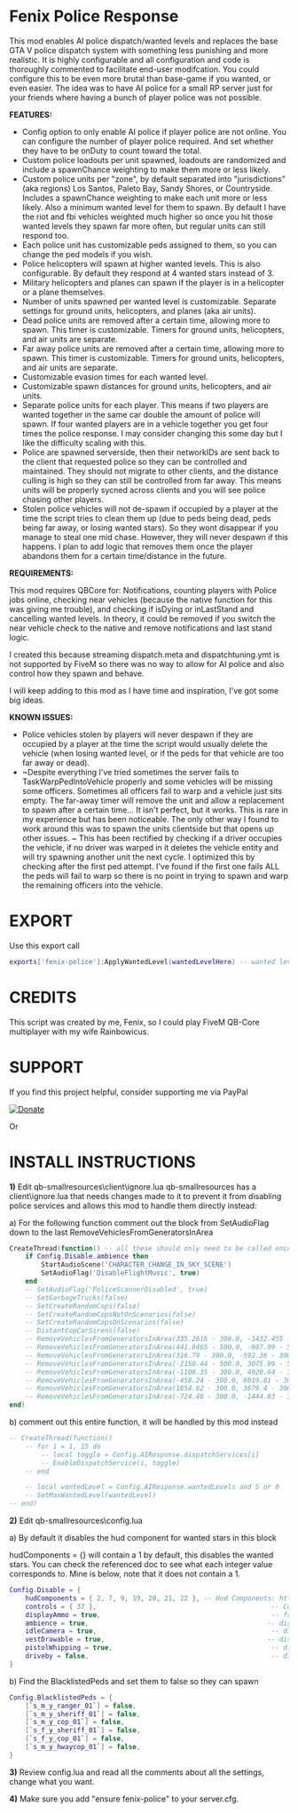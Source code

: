 # Fenix Police Response

This mod enables AI police dispatch/wanted levels and replaces the base GTA V police dispatch system with something less punishing and more realistic. It is highly configurable and all configuration and code is thoroughly commented
to facilitate end-user modifcation. You could configure this to be even more brutal than base-game if you wanted, or even easier. The idea was to have AI police for a small RP server just for your friends where having a bunch of player police was not possible. 

**FEATURES:**
- Config option to only enable AI police if player police are not online. You can configure the number of player police required. And set whether they have to be onDuty to count toward the total. 
- Custom police loadouts per unit spawned, loadouts are randomized and include a spawnChance weighting to make them more or less likely. 
- Custom police units per "zone", by default separated into "jurisdictions" (aka regions) Los Santos, Paleto Bay, Sandy Shores, or Countryside. Includes a spawnChance weighting to make each unit more or less likely. 
  Also a minimum wanted level for them to spawn. By default I have the riot and fbi vehicles weighted much higher so once you hit those wanted levels they spawn far more often, but regular units can still respond too. 
- Each police unit has customizable peds assigned to them, so you can change the ped models if you wish. 
- Police helicopters will spawn at higher wanted levels. This is also configurable. By default they respond at 4 wanted stars instead of 3. 
- Military helicopters and planes can spawn if the player is in a helicopter or a plane themselves.
- Number of units spawned per wanted level is customizable. Separate settings for ground units, helicopters, and planes (aka air units).
- Dead police units are removed after a certain time, allowing more to spawn. This timer is customizable. Timers for ground units, helicopters, and air units are separate.
- Far away police units are removed after a certain time, allowing more to spawn. This timer is customizable. Timers for ground units, helicopters, and air units are separate.
- Customizable evasion times for each wanted level. 
- Customizable spawn distances for ground units, helicopters, and air units.
- Separate police units for each player. This means if two players are wanted together in the same car double the amount of police will spawn. If four wanted players are in a vehicle together you get four times the police response.
  I may consider changing this some day but I like the difficulty scaling with this. 
- Police are spawned serverside, then their networkIDs are sent back to the client that requested police so they can be controlled and maintained. They should not migrate to other clients, and the distance culling is high so they can still be controlled from far away. This means units will be properly sycned across clients and you will see police chasing other players. 
- Stolen police vehicles will not de-spawn if occupied by a player at the time the script tries to clean them up (due to peds being dead, peds being far away, or losing wanted stars). So they wont disappear if you manage to steal one mid chase. However, they will never despawn if this happens. I plan to add logic that removes them once the player abandons them for a certain time/distance in the future. 

**REQUIREMENTS:**

This mod requires QBCore for: Notifications, counting players with Police jobs online, checking near vehicles (because the native function for this was giving me trouble), and checking if isDying or inLastStand and cancelling wanted levels. 
In theory, it could be removed if you switch the near vehicle check to the native and remove notifications and last stand logic.

I created this because streaming dispatch.meta and dispatchtuning.ymt is not supported by FiveM so there was no way to 
allow for AI police and also control how they spawn and behave.

I will keep adding to this mod as I have time and inspiration, I've got some big ideas. 

**KNOWN ISSUES:**
- Police vehicles stolen by players will never despawn if they are occupied by a player at the time the script would usually delete the vehicle (when losing wanted level, or if the peds for that vehicle are too far away or dead).
- ~Despite everything I've tried sometimes the server fails to TaskWarpPedIntoVehicle properly and some vehicles will be missing some officers. Sometimes all officers fail to warp and a vehicle just sits empty. The far-away timer will remove the unit and allow a replacement to spawn after a certain time... It isn't perfect, but it works. This is rare in my experience but has been noticeable. The only other way I found to work around this was to spawn the units clientside but that opens up other issues. ~ This has been rectified by checking if a driver occupies the vehicle, if no driver was warped in it deletes the vehicle entity and will try spawning another unit the next cycle. I optimized this by checking after the first ped attempt. I've found if the first one fails ALL the peds will fail to warp so there is no point in trying to spawn and warp the remaining officers into the vehicle. 


# EXPORT

Use this export call 
```lua
exports['fenix-police']:ApplyWantedLevel(wantedLevelHere) -- wanted level can be 1 to 5, this ADDS the wantedLevelHere value to the existing wanted level!
```

# CREDITS

This script was created by me, Fenix, so I could play FiveM QB-Core multiplayer with my wife Rainbowicus. 

# SUPPORT

If you find this project helpful, consider supporting me via PayPal

[![Donate](https://www.paypalobjects.com/en_US/i/btn/btn_donateCC_LG.gif)](https://www.paypal.com/donate/?hosted_button_id=8UEUW7KYFSF48)

Or 


# INSTALL INSTRUCTIONS

**1)** Edit qb-smallresources\client\ignore.lua
qb-smallresources has a client\ignore.lua that needs changes made to it to prevent it from disabling police services and allows this mod to handle them directly instead:

a) For the following function comment out the block from SetAudioFlag down to the last RemoveVehiclesFromGeneratorsInArea

```lua
CreateThread(function() -- all these should only need to be called once
    if Config.Disable.ambience then
        StartAudioScene('CHARACTER_CHANGE_IN_SKY_SCENE')
        SetAudioFlag('DisableFlightMusic', true)
    end
    -- SetAudioFlag('PoliceScannerDisabled', true)
    -- SetGarbageTrucks(false)
    -- SetCreateRandomCops(false)
    -- SetCreateRandomCopsNotOnScenarios(false)
    -- SetCreateRandomCopsOnScenarios(false)
    -- DistantCopCarSirens(false)
    -- RemoveVehiclesFromGeneratorsInArea(335.2616 - 300.0, -1432.455 - 300.0, 46.51 - 300.0, 335.2616 + 300.0, -1432.455 + 300.0, 46.51 + 300.0) -- central los santos medical center
    -- RemoveVehiclesFromGeneratorsInArea(441.8465 - 500.0, -987.99 - 500.0, 30.68 - 500.0, 441.8465 + 500.0, -987.99 + 500.0, 30.68 + 500.0)     -- police station mission row
    -- RemoveVehiclesFromGeneratorsInArea(316.79 - 300.0, -592.36 - 300.0, 43.28 - 300.0, 316.79 + 300.0, -592.36 + 300.0, 43.28 + 300.0)         -- pillbox
    -- RemoveVehiclesFromGeneratorsInArea(-2150.44 - 500.0, 3075.99 - 500.0, 32.8 - 500.0, -2150.44 + 500.0, -3075.99 + 500.0, 32.8 + 500.0)      -- military
    -- RemoveVehiclesFromGeneratorsInArea(-1108.35 - 300.0, 4920.64 - 300.0, 217.2 - 300.0, -1108.35 + 300.0, 4920.64 + 300.0, 217.2 + 300.0)     -- nudist
    -- RemoveVehiclesFromGeneratorsInArea(-458.24 - 300.0, 6019.81 - 300.0, 31.34 - 300.0, -458.24 + 300.0, 6019.81 + 300.0, 31.34 + 300.0)       -- police station paleto
    -- RemoveVehiclesFromGeneratorsInArea(1854.82 - 300.0, 3679.4 - 300.0, 33.82 - 300.0, 1854.82 + 300.0, 3679.4 + 300.0, 33.82 + 300.0)         -- police station sandy
    -- RemoveVehiclesFromGeneratorsInArea(-724.46 - 300.0, -1444.03 - 300.0, 5.0 - 300.0, -724.46 + 300.0, -1444.03 + 300.0, 5.0 + 300.0)         -- REMOVE CHOPPERS WOW
end)
```



b) comment out this entire function, it will be handled by this mod instead

```lua
-- CreateThread(function()
    -- for i = 1, 15 do
        -- local toggle = Config.AIResponse.dispatchServices[i]
        -- EnableDispatchService(i, toggle)
    -- end

    -- local wantedLevel = Config.AIResponse.wantedLevels and 5 or 0
    -- SetMaxWantedLevel(wantedLevel)
-- end)
```




**2)** Edit qb-smallresources\config.lua

a) By default it disables the hud component for wanted stars in this block

hudComponents = {} will contain a 1 by default, this disables the wanted stars. You can check the referenced doc to see what each integer value corresponds to.
Mine is below, note that it does not contain a 1. 

```lua
Config.Disable = {
    hudComponents = { 2, 7, 9, 19, 20, 21, 22 }, -- Hud Components: https://docs.fivem.net/natives/?_0x6806C51AD12B83B8
    controls = { 37 },                                            -- Controls: https://docs.fivem.net/docs/game-references/controls/
    displayAmmo = true,                                           -- false disables ammo display
    ambience = true,                                             -- disables distance sirens, distance car alarms, flight music, etc
    idleCamera = true,                                            -- disables the idle cinematic camera
    vestDrawable = true,                                         -- disables the vest equipped when using heavy armor
    pistolWhipping = true,                                        -- disables pistol whipping
    driveby = false,                                              -- disables driveby
}
```

b) Find the BlacklistedPeds and set them to false so they can spawn

```lua
Config.BlacklistedPeds = {
    [`s_m_y_ranger_01`] = false,
    [`s_m_y_sheriff_01`] = false,
    [`s_m_y_cop_01`] = false,
    [`s_f_y_sheriff_01`] = false,
    [`s_f_y_cop_01`] = false,
    [`s_m_y_hwaycop_01`] = false,
}
```



**3)** Review config.lua and read all the comments about all the settings, change what you want.



**4)** Make sure you add "ensure fenix-police" to your server.cfg. 




